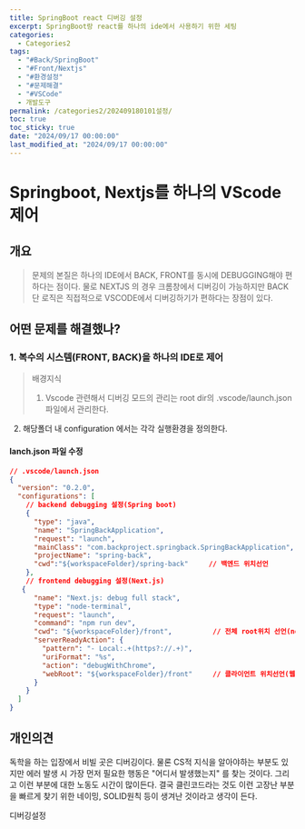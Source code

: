 ```yaml
---
title: SpringBoot react 디버깅 설정
excerpt: SpringBoot랑 react를 하나의 ide에서 사용하기 위한 세팅
categories:
  - Categories2
tags:
  - "#Back/SpringBoot"
  - "#Front/Nextjs"
  - "#환경설정"
  - "#문제해결"
  - "#VSCode"
  - 개발도구
permalink: /categories2/202409180101설정/
toc: true
toc_sticky: true
date: "2024/09/17 00:00:00"
last_modified_at: "2024/09/17 00:00:00"
---
```

# Springboot, Nextjs를 하나의 VScode 제어

## 개요
> 문제의 본질은 하나의 IDE에서 BACK, FRONT를 동시에 DEBUGGING해야 편하다는 점이다. 물로 NEXTJS 의 경우 크롬창에서 디버깅이 가능하지만 BACK단 로직은 직접적으로 VSCODE에서 디버깅하기가 편하다는 장점이 있다.

## 어떤 문제를 해결했나?
### 1. 복수의 시스템(FRONT, BACK)을 하나의 IDE로 제어
> 배경지식
> 1. Vscode 관련해서 디버깅 모드의 관리는 root dir의 .vscode/launch.json 파일에서 관리한다.
2. 해당폴더 내 configuration 에서는 각각 실행환경을 정의한다.

#### lanch.json 파일 수정
```json
// .vscode/launch.json
{
  "version": "0.2.0",
  "configurations": [
    // backend debugging 설정(Spring boot)
    {
      "type": "java",
      "name": "SpringBackApplication",
      "request": "launch",
      "mainClass": "com.backproject.springback.SpringBackApplication",
      "projectName": "spring-back",
      "cwd":"${workspaceFolder}/spring-back"     // 백엔드 위치선언
    },
    // frontend debugging 설정(Next.js)
   {
      "name": "Next.js: debug full stack",
      "type": "node-terminal",
      "request": "launch",
      "command": "npm run dev",
      "cwd": "${workspaceFolder}/front",          // 전체 root위치 선언(node.js)
      "serverReadyAction": {
        "pattern": "- Local:.+(https?://.+)",
        "uriFormat": "%s",
        "action": "debugWithChrome",
        "webRoot": "${workspaceFolder}/front"     // 클라이언트 위치선언(웹 리소스)
      }
    }
  ]
}
```


## 개인의견
독학을 하는 입장에서 비빌 곳은 디버깅이다. 물론 CS적 지식을 알아야하는 부분도 있지만 에러 발생 시 가장 먼저 필요한 행동은 "어디서 발생했는지" 를 찾는 것이다. 그리고 이런 부분에 대한 노동도 시간이 많이든다.
결국 클린코드라는 것도 이런 고장난 부분을 빠르게 찾기 위한 네이밍, SOLID원칙 등이 생겨난 것이라고 생각이 든다.

디버깅설정
